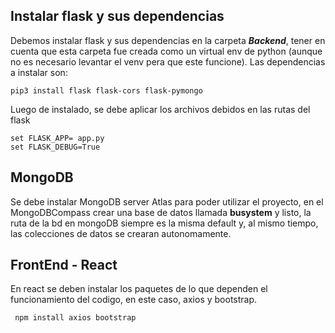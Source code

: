 ## Instalar flask y sus dependencias

Debemos instalar flask y sus dependencias en la carpeta ***Backend***, tener en cuenta que esta carpeta fue creada como un virtual env de python (aunque no es necesario levantar el venv pera que este funcione). Las dependencias a instalar son:
```shell
pip3 install flask flask-cors flask-pymongo 
```
Luego de instalado, se debe aplicar los archivos debidos en las rutas del flask
```shell
set FLASK_APP= app.py
set FLASK_DEBUG=True  
```
## MongoDB

Se debe instalar MongoDB server Atlas para poder utilizar el proyecto, en el MongoDBCompass crear una base de datos llamada **busystem** y listo, la ruta de la bd en mongoDB siempre es la misma default y, al mismo tiempo, las colecciones de datos se crearan autonomamente.

## FrontEnd - React

En react se deben instalar los paquetes de lo que dependen el funcionamiento del codigo, en este caso, axios y bootstrap.
```shell
 npm install axios bootstrap 
```
